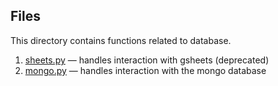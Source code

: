 ## Files

This directory contains functions related to database.

1. [sheets.py](./sheets.py) — handles interaction with gsheets (deprecated)
2. [mongo.py](./mongo.py) — handles interaction with the mongo database
